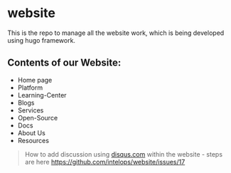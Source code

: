# website
This is the repo to manage all the website work, which is being developed using hugo framework.

## Contents of our Website:
- Home page
- Platform
- Learning-Center
- Blogs
- Services
- Open-Source
- Docs
- About Us
- Resources

> How to add discussion using [disqus.com](https://disqus.com/) within the website - steps are here https://github.com/intelops/website/issues/17 
